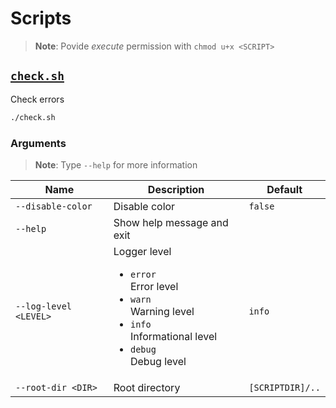 # Scripts

> **Note**: Povide _execute_ permission with `chmod u+x <SCRIPT>`

## [`check.sh`](./check.sh)

Check errors

```sh
./check.sh
```

### Arguments

> **Note**: Type `--help` for more information

| **Name**              | **Description**                                                                                                                                                      | **Default**      |
| --------------------- | -------------------------------------------------------------------------------------------------------------------------------------------------------------------- | ---------------- |
| `--disable-color`     | Disable color                                                                                                                                                        | `false`          |
| `--help`              | Show help message and exit                                                                                                                                           |
| `--log-level <LEVEL>` | Logger level <br/> <ul><li>`error`<br/>Error level</li><li>`warn`<br/>Warning level</li><li>`info`<br/>Informational level</li><li>`debug`<br/>Debug level</li></ul> | `info`           |
| `--root-dir <DIR>`    | Root directory                                                                                                                                                       | `[SCRIPTDIR]/..` |
